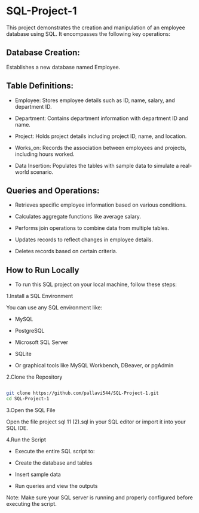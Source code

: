 # SQL-Project-1
This project demonstrates the creation and manipulation of an employee database using SQL. It encompasses the following key operations:

## Database Creation:

Establishes a new database named Employee.

## Table Definitions:

* Employee: Stores employee details such as ID, name, salary, and department ID.

* Department: Contains department information with department ID and name.

* Project: Holds project details including project ID, name, and location.

* Works_on: Records the association between employees and projects, including hours worked.

* Data Insertion: Populates the tables with sample data to simulate a real-world scenario.

## Queries and Operations:

* Retrieves specific employee information based on various conditions.

* Calculates aggregate functions like average salary.

* Performs join operations to combine data from multiple tables.

* Updates records to reflect changes in employee details.

* Deletes records based on certain criteria.

## How to Run Locally
* To run this SQL project on your local machine, follow these steps:

1.Install a SQL Environment

You can use any SQL environment like:

* MySQL

* PostgreSQL

* Microsoft SQL Server

* SQLite

* Or graphical tools like MySQL Workbench, DBeaver, or pgAdmin

2.Clone the Repository
   
```bash

git clone https://github.com/pallavi544/SQL-Project-1.git
cd SQL-Project-1

```

3.Open the SQL File
   
Open the file project sql 11 (2).sql in your SQL editor or import it into your SQL IDE.

4.Run the Script

* Execute the entire SQL script to:

* Create the database and tables

* Insert sample data

* Run queries and view the outputs

Note: Make sure your SQL server is running and properly configured before executing the script.

